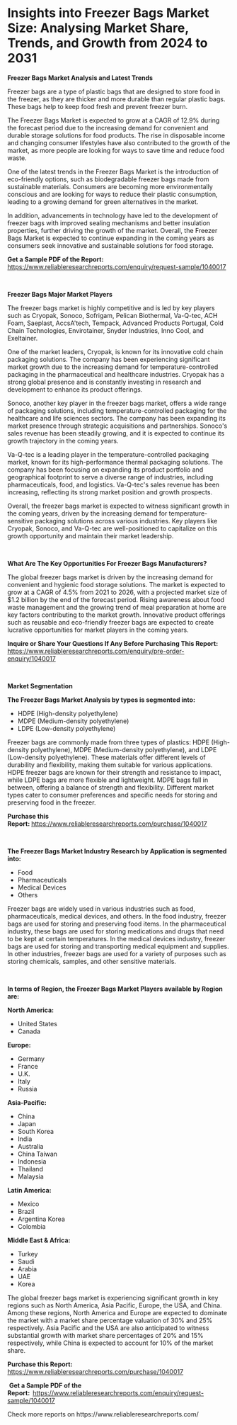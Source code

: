 <p><h1>Insights into Freezer Bags Market Size: Analysing Market Share, Trends, and Growth from 2024 to 2031</h1></p><p><strong>Freezer Bags Market Analysis and Latest Trends</strong></p>
<p><p>Freezer bags are a type of plastic bags that are designed to store food in the freezer, as they are thicker and more durable than regular plastic bags. These bags help to keep food fresh and prevent freezer burn.</p><p>The Freezer Bags Market is expected to grow at a CAGR of 12.9% during the forecast period due to the increasing demand for convenient and durable storage solutions for food products. The rise in disposable income and changing consumer lifestyles have also contributed to the growth of the market, as more people are looking for ways to save time and reduce food waste.</p><p>One of the latest trends in the Freezer Bags Market is the introduction of eco-friendly options, such as biodegradable freezer bags made from sustainable materials. Consumers are becoming more environmentally conscious and are looking for ways to reduce their plastic consumption, leading to a growing demand for green alternatives in the market.</p><p>In addition, advancements in technology have led to the development of freezer bags with improved sealing mechanisms and better insulation properties, further driving the growth of the market. Overall, the Freezer Bags Market is expected to continue expanding in the coming years as consumers seek innovative and sustainable solutions for food storage.</p></p>
<p><strong>Get a Sample PDF of the Report:&nbsp;</strong> <a href="https://www.reliableresearchreports.com/enquiry/request-sample/1040017">https://www.reliableresearchreports.com/enquiry/request-sample/1040017</a></p>
<p>&nbsp;</p>
<p><strong>Freezer Bags Major Market Players</strong></p>
<p><p>The freezer bags market is highly competitive and is led by key players such as Cryopak, Sonoco, Sofrigam, Pelican Biothermal, Va-Q-tec, ACH Foam, Saeplast, AccsA'tech, Tempack, Advanced Products Portugal, Cold Chain Technologies, Envirotainer, Snyder Industries, Inno Cool, and Exeltainer.</p><p>One of the market leaders, Cryopak, is known for its innovative cold chain packaging solutions. The company has been experiencing significant market growth due to the increasing demand for temperature-controlled packaging in the pharmaceutical and healthcare industries. Cryopak has a strong global presence and is constantly investing in research and development to enhance its product offerings.</p><p>Sonoco, another key player in the freezer bags market, offers a wide range of packaging solutions, including temperature-controlled packaging for the healthcare and life sciences sectors. The company has been expanding its market presence through strategic acquisitions and partnerships. Sonoco's sales revenue has been steadily growing, and it is expected to continue its growth trajectory in the coming years.</p><p>Va-Q-tec is a leading player in the temperature-controlled packaging market, known for its high-performance thermal packaging solutions. The company has been focusing on expanding its product portfolio and geographical footprint to serve a diverse range of industries, including pharmaceuticals, food, and logistics. Va-Q-tec's sales revenue has been increasing, reflecting its strong market position and growth prospects.</p><p>Overall, the freezer bags market is expected to witness significant growth in the coming years, driven by the increasing demand for temperature-sensitive packaging solutions across various industries. Key players like Cryopak, Sonoco, and Va-Q-tec are well-positioned to capitalize on this growth opportunity and maintain their market leadership.</p></p>
<p>&nbsp;</p>
<p><strong>What Are The Key Opportunities For Freezer Bags Manufacturers?</strong></p>
<p><p>The global freezer bags market is driven by the increasing demand for convenient and hygienic food storage solutions. The market is expected to grow at a CAGR of 4.5% from 2021 to 2026, with a projected market size of $1.2 billion by the end of the forecast period. Rising awareness about food waste management and the growing trend of meal preparation at home are key factors contributing to the market growth. Innovative product offerings such as reusable and eco-friendly freezer bags are expected to create lucrative opportunities for market players in the coming years.</p></p>
<p><strong>Inquire or Share Your Questions If Any Before Purchasing This Report:</strong> <a href="https://www.reliableresearchreports.com/enquiry/pre-order-enquiry/1040017">https://www.reliableresearchreports.com/enquiry/pre-order-enquiry/1040017</a></p>
<p>&nbsp;</p>
<p><strong>Market Segmentation</strong></p>
<p><strong>The Freezer Bags Market Analysis by types is segmented into:</strong></p>
<p><ul><li>HDPE (High-density polyethylene)</li><li>MDPE (Medium-density polyethylene)</li><li>LDPE (Low-density polyethylene)</li></ul></p>
<p><p>Freezer bags are commonly made from three types of plastics: HDPE (High-density polyethylene), MDPE (Medium-density polyethylene), and LDPE (Low-density polyethylene). These materials offer different levels of durability and flexibility, making them suitable for various applications. HDPE freezer bags are known for their strength and resistance to impact, while LDPE bags are more flexible and lightweight. MDPE bags fall in between, offering a balance of strength and flexibility. Different market types cater to consumer preferences and specific needs for storing and preserving food in the freezer.</p></p>
<p><strong>Purchase this Report:&nbsp;</strong><a href="https://www.reliableresearchreports.com/purchase/1040017">https://www.reliableresearchreports.com/purchase/1040017</a></p>
<p>&nbsp;</p>
<p><strong>The Freezer Bags Market Industry Research by Application is segmented into:</strong></p>
<p><ul><li>Food</li><li>Pharmaceuticals</li><li>Medical Devices</li><li>Others</li></ul></p>
<p><p>Freezer bags are widely used in various industries such as food, pharmaceuticals, medical devices, and others. In the food industry, freezer bags are used for storing and preserving food items. In the pharmaceutical industry, these bags are used for storing medications and drugs that need to be kept at certain temperatures. In the medical devices industry, freezer bags are used for storing and transporting medical equipment and supplies. In other industries, freezer bags are used for a variety of purposes such as storing chemicals, samples, and other sensitive materials.</p></p>
<p>&nbsp;</p>
<p><strong>In terms of Region, the Freezer Bags Market Players available by Region are:</strong></p>
<p>
    <p> <strong> North America: </strong>
        <ul>
            <li>United States</li>
            <li>Canada</li>
        </ul>
        </p> 
    <p> <strong> Europe: </strong>
        <ul>
            <li>Germany</li>
            <li>France</li>
            <li>U.K.</li>
            <li>Italy</li>
            <li>Russia</li>
        </ul>
        </p> 
    <p> <strong> Asia-Pacific: </strong>
        <ul>
            <li>China</li>
            <li>Japan</li>
            <li>South Korea</li>
            <li>India</li>
            <li>Australia</li>
            <li>China Taiwan</li>
            <li>Indonesia</li>
            <li>Thailand</li>
            <li>Malaysia</li>
        </ul>
        </p> 
    <p> <strong> Latin America: </strong>
        <ul>
            <li>Mexico</li>
            <li>Brazil</li>
            <li>Argentina Korea</li>
            <li>Colombia</li>
        </ul>
        </p> 
    <p> <strong> Middle East & Africa: </strong>
        <ul>
            <li>Turkey</li>
            <li>Saudi</li>
            <li>Arabia</li>
            <li>UAE</li>
            <li>Korea</li>
        </ul>
    </p>
    </p>
<p><p>The global freezer bags market is experiencing significant growth in key regions such as North America, Asia Pacific, Europe, the USA, and China. Among these regions, North America and Europe are expected to dominate the market with a market share percentage valuation of 30% and 25% respectively. Asia Pacific and the USA are also anticipated to witness substantial growth with market share percentages of 20% and 15% respectively, while China is expected to account for 10% of the market share.</p></p>
<p><strong>Purchase this Report: </strong><a href="https://www.reliableresearchreports.com/purchase/1040017">https://www.reliableresearchreports.com/purchase/1040017</a></p>
<p>&nbsp;<strong>Get a Sample PDF of the Report:&nbsp;&nbsp;</strong><a href="https://www.reliableresearchreports.com/enquiry/request-sample/1040017">https://www.reliableresearchreports.com/enquiry/request-sample/1040017</a></p>
<p><strong></strong></p>
<p>Check more reports on https://www.reliableresearchreports.com/</p>